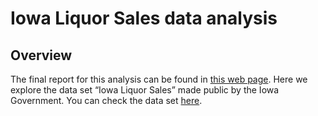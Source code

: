 
<!-- README.md is generated from README.Rmd. Please edit that file -->

# Iowa Liquor Sales data analysis

## Overview

The final report for this analysis can be found in [this web
page](https://jospablo777.github.io/iowa_liquor_sales_analysis/iowa_liquor_analysis.html).
Here we explore the data set “Iowa Liquor Sales” made public by the Iowa
Government. You can check the data set
[here](https://data.iowa.gov/Sales-Distribution/Iowa-Liquor-Sales/m3tr-qhgy/about_data).
